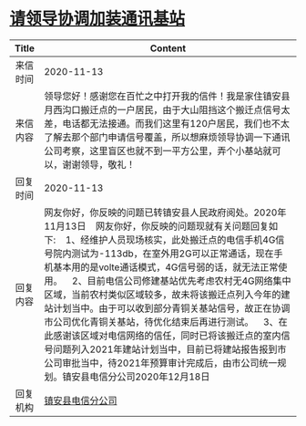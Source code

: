 # <a href="http://www.shangluo.gov.cn/zmhd/ldxxxx.jsp?urltype=leadermail.LeaderMailContentUrl&wbtreeid=1112&leadermailid=6607">请领导协调加装通讯基站</a>
| Title |                                                                                                                                                                                     Content                                                                                                                                                                                     |
|:-----:|---------------------------------------------------------------------------------------------------------------------------------------------------------------------------------------------------------------------------------------------------------------------------------------------------------------------------------------------------------------------------------|
| 来信时间  | 2020-11-13                                                                                                                                                                                                                                                                                                                                                                      |
| 来信内容  | 领导您好！感谢您在百忙之中打开我的信件！我是家住镇安县月西沟口搬迁点的一户居民，由于大山阻挡这个搬迁点信号太差，电话都无法接通。而我们这里有120户居民，我们也不太了解去那个部门申请信号覆盖，所以想麻烦领导协调一下通讯公司考察，这里盲区也就不到一平方公里，弄个小基站就可以，谢谢领导，敬礼！                                                                                                                                                                                                                               |
| 回复时间  | 2020-11-13                                                                                                                                                                                                                                                                                                                                                                      |
| 回复内容  | 网友你好，你反映的问题已转镇安县人民政府阅处。2020年11月13日    网友你好，你反映的问题现就有关问题回复如下:    1、经维护人员现场核实，此处搬迁点的电信手机4G信号院内测试为-113db，在室外用2G可以正常通话，现在手机基本用的是volte通话模式，4G信号弱的话，就无法正常使用。    2、目前电信公司修建基站优先考虑农村无4G网络集中区域，当前农村类似区域较多，故未将该搬迁点列入今年的建站计划当中。由于可以收到部分青铜关基站信号，故正在协调市公司优化青铜关基站，待优化结束后再进行测试。    3、在此感谢该区域对电信网络的信任，同时已将该搬迁点的室内信号问题列入2021年建站计划当中，目前已将建站报告报到市公司审批当中，待2021年预算审计完成后，由市公司统一规划。镇安县电信分公司2020年12月18日 |
| 回复机构  | <a href="../../categories/agencies/镇安县电信分公司.md">镇安县电信分公司</a>                                                                                                                                                                                                                                                                                                                    |